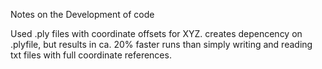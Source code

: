 Notes on the Development of code

Used .ply files with coordinate offsets for XYZ. creates depencency on .plyfile, but results in ca. 20% faster runs than simply writing and reading txt files with full coordinate references.
